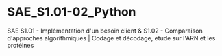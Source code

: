 ﻿# SAE_S1.01-02_Python
SAE S1.01 - Implémentation d'un besoin client & S1.02 - Comparaison d'approches algorithmiques | Codage et décodage, etude sur l'ARN et les protéines
